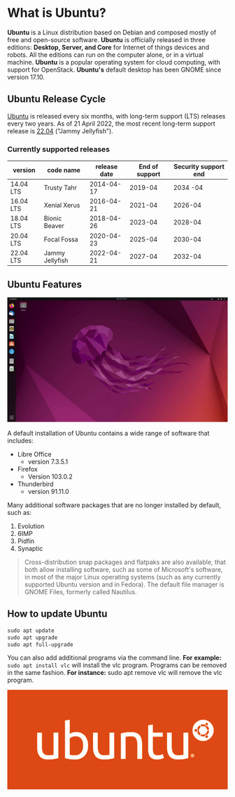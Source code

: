 # What is Ubuntu?

**Ubuntu** is a Linux distribution based on Debian and composed mostly of free and open-source software. **Ubuntu** is officially released in three editions: **Desktop, Server, and Core** for Internet of things devices and robots. All the editions can run on the computer alone, or in a virtual machine. **Ubuntu** is a popular operating system for cloud computing, with support for OpenStack. **Ubuntu's** default desktop has been GNOME since version 17.10.

## Ubuntu Release Cycle
[Ubuntu](https://unbuntu.com) is released every six months, with long-term support (LTS) releases every two years. As of 21 April 2022, the most recent long-term support release is [22.04](https://ubuntu.com/download/desktop) ("Jammy Jellyfish").

### Currently supported releases

| version   | code name       | release date | End of support | Security support end |
| --------- | --------------- | ------------ | -------------- | -------------------- |
| 14.04 LTS | Trusty Tahr     | 2014-04-17   | 2019-04        | 2034 -04            |
| 16.04 LTS | Xenial Xerus    | 2016-04-21   | 2021-04        | 2026-04              |
| 18.04 LTS | Bionic Beaver   | 2018-04-26   | 2023-04        | 2028-04              |
| 20.04 LTS | Focal Fossa     | 2020-04-23   | 2025-04        | 2030-04              |
| 22.04 LTS | Jammy Jellyfish | 2022-04-21   | 2027-04        | 2032-04              |

## Ubuntu Features

![Ubuntu Desk](ubuntu-desktop.png)

A default installation of Ubuntu contains a wide range of software that includes:
* Libre Office
  * version 7.3.5.1
* Firefox
  * Version 103.0.2
* Thunderbird
  * version 91.11.0

Many additional software packages that are no longer installed by default, such as:
1. Evolution
2. 6IMP
3. Pidfin
4. Synaptic

> Cross-distribution snap packages and flatpaks are also available, that both allow installing software, such as some of Microsoft's software, in most of the major Linux operating systems (such as any currently supported Ubuntu version and in Fedora). The default file manager is GNOME Files, formerly called Nautilus.


## How to update Ubuntu

``` 
sudo apt update
sudo apt upgrade
sudo apt full-upgrade
```


You can also add additional programs via the command line. **For example:** `sudo apt install vlc` will install the vlc program. Programs can be removed in the same fashion. **For instance:** sudo apt remove vlc will remove the vlc program.

![Ubuntu Logo](ubuntu-logo.png)


